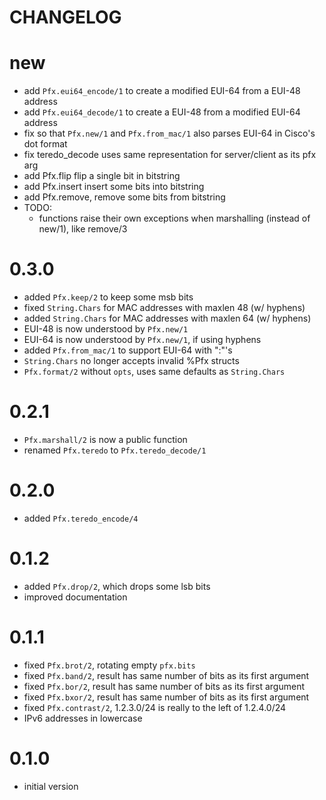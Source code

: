 # CHANGELOG

# new
- add `Pfx.eui64_encode/1` to create a modified EUI-64 from a EUI-48 address
- add `Pfx.eui64_decode/1` to create a EUI-48 from a modified EUI-64 address
- fix so that `Pfx.new/1` and `Pfx.from_mac/1` also parses EUI-64 in Cisco's dot format
- fix teredo_decode uses same representation for server/client as its pfx arg
- add Pfx.flip    flip a single bit in bitstring
- add Pfx.insert  insert some bits into bitstring
- add Pfx.remove, remove some bits from bitstring
- TODO:
  - functions raise their own exceptions when marshalling (instead of new/1), like remove/3

# 0.3.0
- added `Pfx.keep/2` to keep some msb bits
- fixed `String.Chars` for MAC addresses with maxlen 48 (w/ hyphens)
- added `String.Chars` for MAC addresses with maxlen 64 (w/ hyphens)
- EUI-48 is now understood by `Pfx.new/1`
- EUI-64 is now understood by `Pfx.new/1`, if using hyphens
- added `Pfx.from_mac/1` to support EUI-64 with ":"'s
- `String.Chars` no longer accepts invalid %Pfx structs
- `Pfx.format/2` without `opts`, uses same defaults as `String.Chars`

# 0.2.1
- `Pfx.marshall/2` is now a public function
- renamed `Pfx.teredo` to `Pfx.teredo_decode/1`

# 0.2.0
- added `Pfx.teredo_encode/4`

# 0.1.2
- added `Pfx.drop/2`, which drops some lsb bits
- improved documentation

# 0.1.1
- fixed `Pfx.brot/2`, rotating empty `pfx.bits`
- fixed `Pfx.band/2`, result has same number of bits as its first argument
- fixed `Pfx.bor/2`, result has same number of bits as its first argument
- fixed `Pfx.bxor/2`, result has same number of bits as its first argument
- fixed `Pfx.contrast/2`, 1.2.3.0/24 is really to the left of 1.2.4.0/24
- IPv6 addresses in lowercase

# 0.1.0
- initial version

